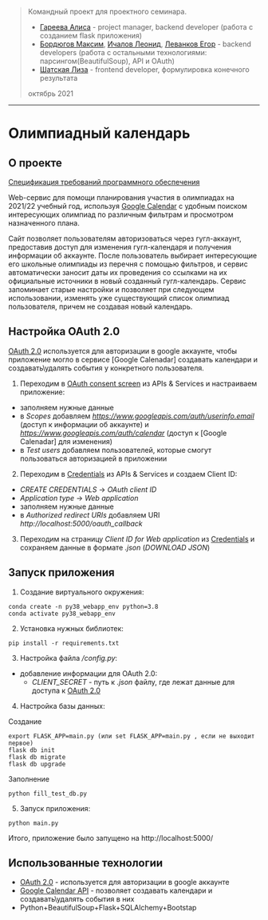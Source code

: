 > Командный проект для проектного семинара.
> * [Гареева Алиса] - project manager, backend developer (работа с созданием flask приложения)
> * [Бордюгов Максим], [Ичалов Леонид], [Леванков Егор] - backend developers (работа с остальными технологиями: парсингом(BeautifulSoup), API и OAuth)
> * [Шатская Лиза]  - frontend developer, формулировка конечного результата
>  
> октябрь 2021
___

# Олимпиадный календарь

## О проекте

[Спецификация требований программного обеспечения]

Web-сервис для помощи планирования участия в олимпиадах на 2021/22 учебный год, используя [Google Calendar] с удобным поиском интересующих олимпиад по различным фильтрам и просмотром назначенного плана.

Сайт позволяет пользователям авторизоваться через гугл-аккаунт, предоставив доступ для изменения гугл-календаря и получения информации об аккаунте. После пользователь выбирает интересующие его школьные олимпиады из перечня с помощью фильтров, и сервис автоматически заносит даты их проведения со ссылками на их официальные источники в новый созданный гугл-календарь. Сервис запоминает старые настройки и позволяет при следующем использовании, изменять уже существующий список олимпиад пользователя, причем не создавая новый календарь.

## Настройка OAuth 2.0
[OAuth 2.0] используется для авторизации в google аккаунте, чтобы приложение могло в сервисе [Google Calenadar] создавать календари и создавать\удалять события у конкретного пользователя.

1. Переходим в [OAuth consent screen] из APIs & Services и настраиваем приложение:
  * заполняем нужные данные
  * в *Scopes* добавляем *https://www.googleapis.com/auth/userinfo.email* (доступ к информации об аккаунте) и *https://www.googleapis.com/auth/calendar* (доступ к [Google Calenadar] для изменения)
  * в *Test users* добавляем пользователей, которые смогут пользоваться авторизацией в приложении

2. Переходим в [Credentials] из APIs & Services и создаем Client ID:
  * *CREATE CREDENTIALS* -> *OAuth client ID*
  * *Application type* -> *Web application*
  * заполняем нужные данные
  * в *Authorized redirect URIs* добавляем URI *http://localhost:5000/oauth_callback*

3. Переходим на страницу *Client ID for Web application* из [Credentials] и сохраняем данные в формате *.json* (*DOWNLOAD JSON*)

## Запуск приложения

1. Создание виртуального окружения:
```
conda create -n py38_webapp_env python=3.8
conda activate py38_webapp_env
```

2. Установка нужных библиотек:
```
pip install -r requirements.txt
```

3. Настройка файла */config.py*:
* добавление информации для OAuth 2.0:
  * *CLIENT_SECRET* - путь к *.json* файлу, где лежат данные для доступа к [OAuth 2.0]

4. Настройка базы данных:

Создание
```
export FLASK_APP=main.py (или set FLASK_APP=main.py , если не выходит первое)
flask db init
flask db migrate
flask db upgrade
```

Заполнение
```
python fill_test_db.py
```

5. Запуск приложения:

```
python main.py
```
Итого, приложение было запущено на http://localhost:5000/

## Использованные технологии

* [OAuth 2.0] - используется для авторизации в google аккаунте
* [Google Calendar API] - позволяет создавать календари и создавать\удалять события в них
* Python+BeautifulSoup+Flask+SQLAlchemy+Bootstap


[Гареева Алиса]:<https://github.com/GareevaAlice>
[Бордюгов Максим]:<https://github.com/DedAzaMarks>
[Ичалов Леонид]:<https://github.com/Leo-nid>
[Леванков Егор]:<https://github.com/elevankoff>
[Шатская Лиза]:<https://github.com/NanamyYu>
[Спецификация требований программного обеспечения]:<https://docs.google.com/document/d/1XFEL_6hiaVhY-LgMXNDbAMNh4pqtLTjGomNfn3OpKzw/edit?usp=sharing>
[OAuth 2.0]:<https://developers.google.com/youtube/v3/guides/auth/server-side-web-apps>
[OAuth consent screen]:<https://console.cloud.google.com/apis/credentials/consent>
[Credentials]:<https://console.cloud.google.com/apis/credentials>
[Google Calendar]:<https://calendar.google.com/calendar>
[Google Calendar API]:<https://developers.google.com/calendar/api>
